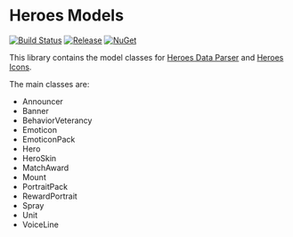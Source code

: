 # Heroes Models
[![Build Status](https://dev.azure.com/kevinkoliva/Heroes%20of%20the%20Storm%20Projects/_apis/build/status/HeroesToolChest.Heroes.Models?branchName=master)](https://dev.azure.com/kevinkoliva/Heroes%20of%20the%20Storm%20Projects/_build/latest?definitionId=2&branchName=master) [![Release](https://img.shields.io/github/release/HeroesToolChest/Heroes.Models.svg)](https://github.com/HeroesToolChest/Heroes.Models/releases/latest) [![NuGet](https://img.shields.io/nuget/v/Heroes.Models.svg)](https://www.nuget.org/packages/Heroes.Models/)

This library contains the model classes for [Heroes Data Parser](https://github.com/HeroesToolChest/HeroesDataParser) and [Heroes Icons](https://github.com/HeroesToolChest/Heroes.Icons).

The main classes are:
- Announcer
- Banner
- BehaviorVeterancy
- Emoticon
- EmoticonPack
- Hero
- HeroSkin
- MatchAward
- Mount
- PortraitPack
- RewardPortrait
- Spray
- Unit
- VoiceLine
